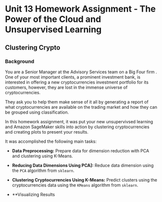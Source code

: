 # Unit 13 Homework Assignment - The Power of the Cloud and Unsupervised Learning

## Clustering Crypto

### Background
You are a Senior Manager at the Advisory Services team on a Big Four firm . One of your most important clients, a prominent investment bank, is interested in offering a new cryptocurrencies investment portfolio for its customers, however, they are lost in the immense universe of cryptocurrencies. 

They ask you to help them make sense of it all by generating a report of what cryptocurrencies are available on the trading market and how they can be grouped using classification.  

In this homework assignment, it was put your new unsupervivsed learning and Amazon SageMaker skills into action by clustering cryptocurrencies and creating plots to present your results.

It was accomplished the following main tasks:

* **Data Preprocessing:** Prepare data for dimension reduction with PCA and clustering using K-Means.

* **Reducing Data Dimensions Using PCA]:** Reduce data dimension using the `PCA` algorithm from `sklearn`.

* **Clustering Cryptocurrencies Using K-Means:** Predict clusters using the cryptocurrencies data using the `KMeans` algorithm from `sklearn`.

* **Visualizing Results

